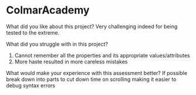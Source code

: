 # ColmarAcademy

What did you like about this project?
Very challenging indeed for being tested to the extreme.

What did you struggle with in this project?
1. Cannot remember all the properties and its appropriate values/attributes
2. More haste resulted in more careless mistakes

What would make your experience with this assessment better?
If possible break down into parts to cut down time on scrolling making it easier to debug syntax errors
